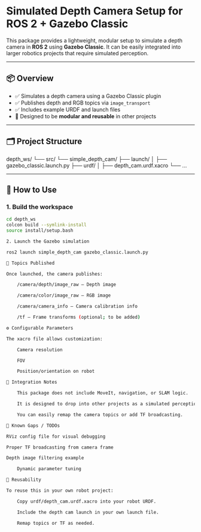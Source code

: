 # Simulated Depth Camera Setup for ROS 2 + Gazebo Classic

This package provides a lightweight, modular setup to simulate a depth camera in **ROS 2** using **Gazebo Classic**. It can be easily integrated into larger robotics projects that require simulated perception.

---

## 📦 Overview

- ✅ Simulates a depth camera using a Gazebo Classic plugin
- ✅ Publishes depth and RGB topics via `image_transport`
- ✅ Includes example URDF and launch files
- 🧩 Designed to be **modular and reusable** in other projects

---

## 🗂 Project Structure

depth_ws/
└── src/
└── simple_depth_cam/
├── launch/
│ ├── gazebo_classic.launch.py
├── urdf/
│ ├── depth_cam.urdf.xacro
└── ...


---

## 🚀 How to Use

### 1. Build the workspace
```bash
cd depth_ws
colcon build --symlink-install
source install/setup.bash

2. Launch the Gazebo simulation

ros2 launch simple_depth_cam gazebo_classic.launch.py

📡 Topics Published

Once launched, the camera publishes:

    /camera/depth/image_raw — Depth image

    /camera/color/image_raw — RGB image

    /camera/camera_info — Camera calibration info

    /tf — Frame transforms (optional; to be added)

⚙️ Configurable Parameters

The xacro file allows customization:

    Camera resolution

    FOV

    Position/orientation on robot

🔧 Integration Notes

    This package does not include MoveIt, navigation, or SLAM logic.

    It is designed to drop into other projects as a simulated perception module.

    You can easily remap the camera topics or add TF broadcasting.

🚧 Known Gaps / TODOs

RViz config file for visual debugging

Proper TF broadcasting from camera frame

Depth image filtering example

    Dynamic parameter tuning

🔄 Reusability

To reuse this in your own robot project:

    Copy urdf/depth_cam.urdf.xacro into your robot URDF.

    Include the depth cam launch in your own launch file.

    Remap topics or TF as needed.